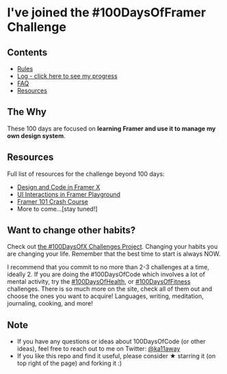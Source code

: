 # I've joined the #100DaysOfFramer Challenge

## Contents

-   [Rules](rules.md)
-   [Log - click here to see my progress](log.md)
-   [FAQ](FAQ.md)
-   [Resources](resources.md)

## The Why

These 100 days are focused on **learning Framer and use it to manage my own design system**.

## Resources

Full list of resources for the challenge beyond 100 days:

-   [Design and Code in Framer X](https://designcode.io/framer-x-course)
-   [UI Interactions in Framer Playground](https://designcode.io/framer-playground)
-   [Framer 101 Crash Course](https://www.framer.com/learn/)
-   More to come...[stay tuned!]

## Want to change other habits?

Check out [the #100DaysOfX Challenges Project](http://100daysofx.com/). Changing your habits you are changing your life. Remember that the best time to start is always NOW.

I recommend that you commit to no more than 2-3 challenges at a time, ideally 2. If you are doing the #100DaysOfCode which involves a lot of mental activity, try the [#100DaysOfHealth](http://100daysofx.com/where-x-is/health/), or [#100DaysOfFitness](http://100daysofx.com/challenges/) challenges. There is so much more on the site, check all of them out and choose the ones you want to acquire! Languages, writing, meditation, journaling, cooking, and more!

## Note

-   If you have any questions or ideas about 100DaysOfCode (or other ideas), feel free to reach out to me on Twitter: [@ka11away](https://twitter.com/ka11away)
-   If you like this repo and find it useful, please consider &#9733; starring it (on top right of the page) and forking it :)
